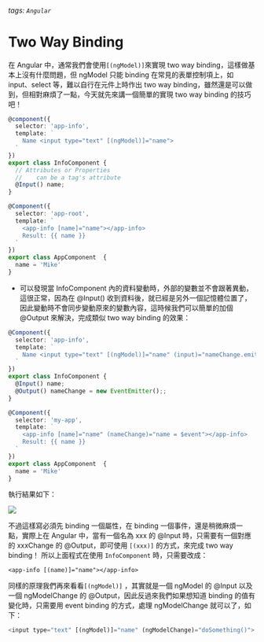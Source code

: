 ###### tags: `Angular`
# Two Way Binding

在 Angular 中，通常我們會使用` [(ngModel)] `來實現 two way binding，這樣做基本上沒有什麼問題，但 ngModel 只能 binding 在常見的表單控制項上，如 input、select 等，難以自行在元件上時作出 two way binding，雖然還是可以做到，但相對麻煩了一點，今天就先來講一個簡單的實現 two way binding 的技巧吧！


```typescript
@component({
  selector: 'app-info',
  template: `
    Name <input type="text" [(ngModel)]="name">
  `
})
export class InfoComponent {
  // Attributes or Properties
  //    can be a tag's attribute 
  @Input() name;
}

@Component({
  selector: 'app-root',
  template: `
    <app-info [name]="name"></app-info>
    Result: {{ name }}
  `
})
export class AppComponent  {
  name = 'Mike'
}
```

- 可以發現當 InfoComponent 內的資料變動時，外部的變數並不會跟著異動，這很正常，因為在 @Input() 收到資料後，就已經是另外一個記憶體位置了，因此變動時不會同步變動原來的變數內容，這時候我們可以簡單的加個 @Output 來解決，完成類似 two way binding 的效果：

```typescript
@Component({
  selector: 'app-info',
  template: `
    Name <input type="text" [(ngModel)]="name" (input)="nameChange.emit(name)">
  `
})
export class InfoComponent {
  @Input() name;
  @Output() nameChange = new EventEmitter();;
}

@Component({
  selector: 'my-app',
  template: `
    <app-info [name]="name" (nameChange)="name = $event"></app-info>
    Result: {{ name }}
  `
})
export class AppComponent  {
  name = 'Mike'
}
```
執行結果如下：

![](https://imgur.com/download/bYmH1X3)


不過這樣寫必須先 binding 一個屬性，在 binding 一個事件，還是稍微麻煩一點，實際上在 Angular 中，當有一個名為 xxx 的 @Input 時，只需要有一個對應的 xxxChange 的 @Output，即可使用 `[(xxx)]` 的方式，來完成 two way binding！
所以上面程式在使用 `InfoComponent` 時，只需要改成：
```typescript=
<app-info [(name)]="name"></app-info>
```

同樣的原理我們再來看看`[(ngModel)]` ，其實就是一個 ngModel 的 @Input 以及一個 ngModelChange 的 @Output，因此反過來我們如果想知道 binding 的值有變化時，只需要用 event binding 的方式，處理 ngModelChange 就可以了，如下：
```javascript
<input type="text" [(ngModel)]="name" (ngModelChange)="doSomething()">
```
